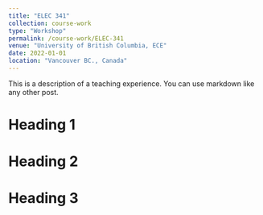 ```yaml
---
title: "ELEC 341"
collection: course-work
type: "Workshop"
permalink: /course-work/ELEC-341
venue: "University of British Columbia, ECE"
date: 2022-01-01
location: "Vancouver BC., Canada"
---
```


This is a description of a teaching experience. You can use markdown like any other post.

Heading 1
======

Heading 2
======

Heading 3
======
